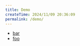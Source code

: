 ```yaml
---
title: Demo
createTime: 2024/11/09 20:36:09
permalink: /demo/
---
```


- [bar](./bar.md)
- [foo](./foo.md)
